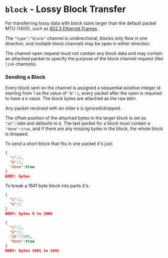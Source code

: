 # `block` - Lossy Block Transfer

For transferring lossy data with block sizes larger than the default packet MTU (1400), such as [802.3 Ethernet Frames](http://en.wikipedia.org/wiki/Ethernet_frame).

The `"type":"block"` channel is unidirectional, blocks only flow in one direction, and multiple block channels may be open in either direction.

The channel open request must not contain any block data and may contain an attached packet to specify the purpose of the block channel request (like `link` channels).

### Sending a Block

Every block sent on the channel is assigned a sequential positive integer id starting from 1 as the value of `"b":1`, every packet after the open is required to have a `b` value. The block bytes are attached as the raw `BODY`.

Any packet received with an older `b` is ignored/dropped.

The offset position of the attached bytes in the larger block is set as `"at":1000` and defaults to `0`.  The last packet for a block must contain a `"done":true`, and if there are any missing bytes in the block, the whole block is dropped.

To send a short block that fits in one packet it's just:

```json
{
  "c":1,
  "b":1,
  "done":true
}
BODY: bytes
```

To break a 1841 byte block into parts it's:

```json
{
  "c":1,
  "b":2
}
BODY: bytes 0 to 1000

{
  "c":1,
  "b":2,
  "at":1000,
  "done":true
}
BODY: bytes 1001 to 1841
```